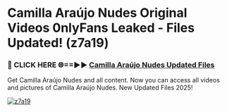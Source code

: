 # Camilla Araújo Nudes Original Videos 0nlyFans Leaked - Files Updated! (z7a19)

<h3>🔴 CLICK HERE 🌐==►► <a href="https://tinyurl.com/5h6xmrr3" rel="nofollow">Camilla Araújo Nudes Updated Files</a></h3>

Get Camilla Araújo Nudes and all content. Now you can access all videos and pictures of Camilla Araújo Nudes. New Updated Files 2025!

[![z7a19](https://i.imgur.com/KVD873Z.gif)](https://tinyurl.com/5h6xmrr3)
